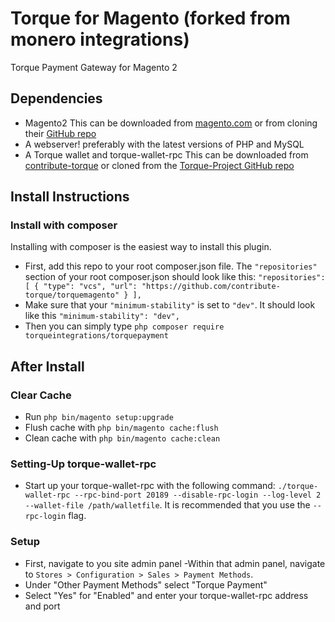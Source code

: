 # Torque for Magento (forked from monero integrations)
Torque Payment Gateway for Magento 2

## Dependencies
- Magento2 This can be downloaded from [magento.com](https://magento.com/) or from cloning their [GitHub repo](https://github.com/magento/magento2)
- A webserver! preferably with the latest versions of PHP and MySQL
- A Torque wallet and torque-wallet-rpc This can be downloaded from [contribute-torque](https://github.com/contribute-torque/Torque/releases) or cloned from the [Torque-Project GitHub repo](https://github.com/torque-project/torque)

## Install Instructions
### Install with composer
Installing with composer is the easiest way to install this plugin.
- First, add this repo to your root composer.json file. The `"repositories"` section of your root composer.json should look like this:
`"repositories": [
        {
            "type": "vcs",
            "url": "https://github.com/contribute-torque/torquemagento"
        }
    ],`
- Make sure that your `"minimum-stability"` is set to `"dev"`. It should look like this `"minimum-stability": "dev",`
- Then you can simply type `php composer require torqueintegrations/torquepayment`

## After Install
### Clear Cache
- Run `php bin/magento setup:upgrade`
- Flush cache with `php bin/magento cache:flush`
- Clean cache with `php bin/magento cache:clean`

### Setting-Up torque-wallet-rpc
- Start up your torque-wallet-rpc with the following command: `./torque-wallet-rpc --rpc-bind-port 20189 --disable-rpc-login --log-level 2 --wallet-file /path/walletfile`. It is recommended that you use the `--rpc-login` flag.

### Setup
- First, navigate to you site admin panel
-Within that admin panel, navigate to `Stores > Configuration > Sales > Payment Methods`.
- Under "Other Payment Methods" select "Torque Payment"
- Select "Yes" for "Enabled" and enter your torque-wallet-rpc address and port

